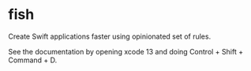 # fish
Create Swift applications faster using opinionated set of rules.

See the documentation by opening xcode 13 and doing Control + Shift + Command + D.
